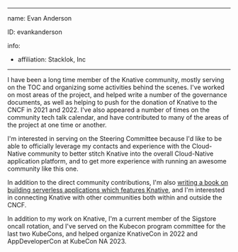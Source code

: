 -------------------------------------------------------------
name: Evan Anderson

ID: evankanderson

info:
  - affiliation: Stacklok, Inc
-------------------------------------------------------------

I have been a long time member of the Knative community, mostly serving on the
TOC and organizing some activities behind the scenes.  I've worked on most
areas of the project, and helped write a number of the governance documents, as
well as helping to push for the donation of Knative to the CNCF in 2021 and
2022.  I've also appeared a number of times on the community tech talk
calendar, and have contributed to many of the areas of the project at one time
or another.

I'm interested in serving on the Steering Committee because I'd like to be able
to officially leverage my contacts and experience with the Cloud-Native
community to better stitch Knative into the overall Cloud-Native application
platform, and to get more experience with running an awesome community like
this one.

In addition to the direct community contributions, I'm also [writing a book on
building serverless applications which features Knative](https://www.oreilly.com/library/view/building-serverless-applications/9781098142063/),
and I'm interested in connecting Knative with other communities both within and
outside the CNCF.

In addition to my work on Knative, I'm a current member of the Sigstore oncall
rotation, and I've served on the Kubecon program committee for the last two
KubeCons, and helped organize KnativeCon in 2022 and AppDeveloperCon at KubeCon
NA 2023.
